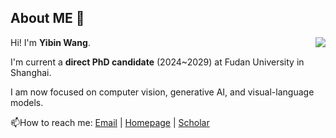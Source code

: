 ## About ME 👋
<img align="right" src="https://github-readme-stats.vercel.app/api?username=CodeGoat24&show_icons=true&icon_color=805AD5&text_color=718096&bg_color=ffffff&hide_title=true" />

Hi! I'm **Yibin Wang**.

I'm current a **direct PhD candidate** (2024~2029) at Fudan University in Shanghai.

I am now focused on computer vision, generative AI, and visual-language models.

📫How to reach me: [Email](mailto:yibinwang1121@163.com) | [Homepage](https://codegoat24.github.io/) | [Scholar](https://scholar.google.com.hk/citations?hl=zh-CN&user=FQeuWTYAAAAJ&view_op=list_works&gmla=AC6lMd-mF1zVDTZ5sDF-ymf2hiFg4hqZJc6yqlrVH4Ob_LB9047WcRkzohmX5yQA9_6h2JLG712dbRpyPwRYiy18a3r4tHJB_ZB48OgMkVI)
